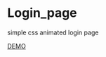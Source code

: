 # Login_page

simple css animated login page


[DEMO](https://yuannchao.github.io/Login_page/index.html)
